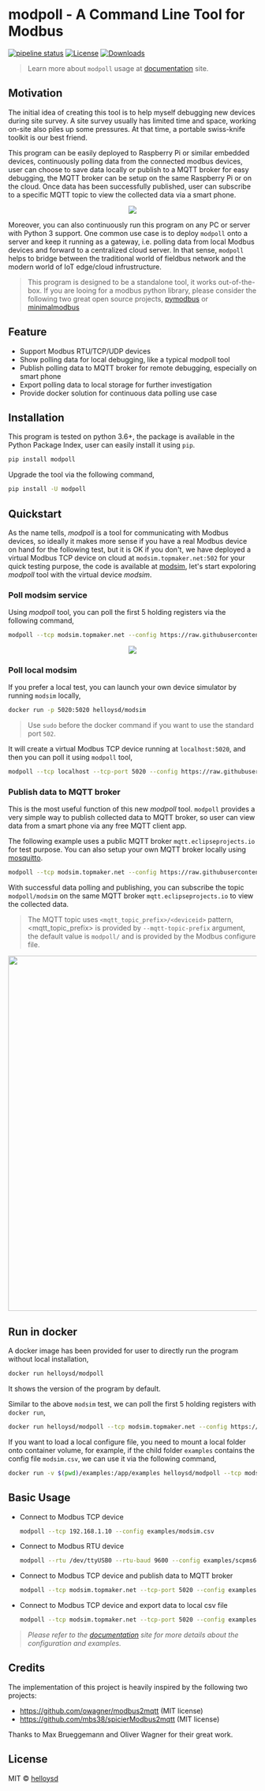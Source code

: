 # modpoll - A Command Line Tool for Modbus

[![pipeline status](https://gitlab.com/helloysd/modpoll/badges/master/pipeline.svg)](https://gitlab.com/helloysd/modpoll/-/commits/master)
[![License](https://img.shields.io/pypi/l/modpoll)](https://gitlab.com/helloysd/modpoll/-/blob/master/LICENSE)
[![Downloads](http://pepy.tech/badge/modpoll)](http://pepy.tech/project/modpoll)

> Learn more about `modpoll` usage at [documentation](https://helloysd.gitlab.io/modpoll) site. 



## Motivation

The initial idea of creating this tool is to help myself debugging new devices during site survey. A site survey usually has limited time and space, working on-site also piles up some pressures. At that time, a portable swiss-knife toolkit is our best friend.

This program can be easily deployed to Raspberry Pi or similar embedded devices, continuously polling data from the connected modbus devices, user can choose to save data locally or publish to a MQTT broker for easy debugging, the MQTT broker can be setup on the same Raspberry Pi or on the cloud. Once data has been successfully published, user can subscribe to a specific MQTT topic to view the collected data via a smart phone. 



<p align="center">
  <img src="docs/assets/modpoll-usage.png">
</p>



Moreover, you can also continuously run this program on any PC or server with Python 3 support. One common use case is to deploy `modpoll` onto a server and keep it running as a gateway, i.e. polling data from local Modbus devices and forward to a centralized cloud server. In that sense, `modpoll` helps to bridge between the traditional world of fieldbus network and the modern world of IoT edge/cloud infrustructure. 

> This program is designed to be a standalone tool, it works out-of-the-box. If you are looing for a modbus python library, please consider the following two great open source projects, [pymodbus](https://github.com/riptideio/pymodbus) or [minimalmodbus](https://github.com/pyhys/minimalmodbus)



## Feature

- Support Modbus RTU/TCP/UDP devices
- Show polling data for local debugging, like a typical modpoll tool
- Publish polling data to MQTT broker for remote debugging, especially on smart phone
- Export polling data to local storage for further investigation
- Provide docker solution for continuous data polling use case



## Installation

This program is tested on python 3.6+, the package is available in the Python Package Index, user can easily install it using `pip`.

```bash
pip install modpoll
```

Upgrade the tool via the following command,

```bash
pip install -U modpoll
```



## Quickstart

As the name tells, *modpoll* is a tool for communicating with Modbus devices, so ideally it makes more sense if you have a real Modbus device on hand for the following test, but it is OK if you don't, we have deployed a virtual Modbus TCP device on cloud at `modsim.topmaker.net:502` for your quick testing purpose, the code is available at [modsim](https://github.com/gavinying/modsim), let's start expoloring *modpoll* tool with the virtual device *modsim*.



### Poll modsim service

Using *modpoll* tool, you can poll the first 5 holding registers via the following command,

```bash
modpoll --tcp modsim.topmaker.net --config https://raw.githubusercontent.com/gavinying/modpoll/master/examples/modsim.csv
```


<p align="center">
  <img src="docs/assets/screenshot-modpoll.png">
</p>



### Poll local modsim

If you prefer a local test, you can launch your own device simulator by running `modsim` locally, 

```bash
docker run -p 5020:5020 helloysd/modsim
```

> Use `sudo` before the docker command if you want to use the standard port `502`.

It will create a virtual Modbus TCP device running at `localhost:5020`, and then you can poll it using `modpoll` tool, 

```bash
modpoll --tcp localhost --tcp-port 5020 --config https://raw.githubusercontent.com/gavinying/modpoll/master/examples/modsim.csv
```



### Publish data to MQTT broker

This is the most useful function of this new *modpoll* tool. `modpoll` provides a very simple way to publish collected data to MQTT broker, so user can view data from a smart phone via any free MQTT client app. 

The following example uses a public MQTT broker `mqtt.eclipseprojects.io` for test purpose. You can also setup your own MQTT broker locally using [mosquitto](https://mosquitto.org/download/).

```bash
modpoll --tcp modsim.topmaker.net --config https://raw.githubusercontent.com/gavinying/modpoll/master/examples/modsim.csv --mqtt-host mqtt.eclipseprojects.io
```

With successful data polling and publishing, you can subscribe the topic `modpoll/modsim` on the same MQTT broker `mqtt.eclipseprojects.io` to view the collected data. 

> The MQTT topic uses `<mqtt_topic_prefix>/<deviceid>` pattern, <mqtt_topic_prefix> is provided by `--mqtt-topic-prefix` argument, the default value is `modpoll/`  and <deviceid> is provided by the Modbus configure file. 



<p align="center">
  <img width="1280" height="720" src="docs/assets/screencast-modpoll-mqtt.gif">
</p>



## Run in docker

A docker image has been provided for user to directly run the program without local installation, 

  ```bash
  docker run helloysd/modpoll
  ```

It shows the version of the program by default.

Similar to the above `modsim` test, we can poll the first 5 holding registers with `docker run`,

  ```bash
  docker run helloysd/modpoll --tcp modsim.topmaker.net --config https://raw.githubusercontent.com/gavinying/modpoll/master/examples/modsim.csv
  ```

If you want to load a local configure file, you need to mount a local folder onto container volume, 
for example, if the child folder `examples` contains the config file `modsim.csv`, we can use it via the following command, 

  ```bash
  docker run -v $(pwd)/examples:/app/examples helloysd/modpoll --tcp modsim.topmaker.net --config /app/examples/modsim.csv
  ```



## Basic Usage

- Connect to Modbus TCP device

  ```bash
  modpoll --tcp 192.168.1.10 --config examples/modsim.csv
  ```

- Connect to Modbus RTU device 

  ```bash
  modpoll --rtu /dev/ttyUSB0 --rtu-baud 9600 --config examples/scpms6.csv
  ```

- Connect to Modbus TCP device and publish data to MQTT broker 

  ```bash
  modpoll --tcp modsim.topmaker.net --tcp-port 5020 --config examples/modsim.csv --mqtt-host mqtt.eclipseprojects.io
  ```

- Connect to Modbus TCP device and export data to local csv file

  ```bash
  modpoll --tcp modsim.topmaker.net --tcp-port 5020 --config examples/modsim.csv --export data.csv
  ```



> *Please refer to the [documentation](https://helloysd.gitlab.io/modpoll) site for more details about the configuration and examples.*



## Credits

The implementation of this project is heavily inspired by the following two projects:
- https://github.com/owagner/modbus2mqtt (MIT license)
- https://github.com/mbs38/spicierModbus2mqtt (MIT license)

Thanks to Max Brueggemann and Oliver Wagner for their great work. 



## License

MIT © [helloysd](helloysd@foxmail.com)
